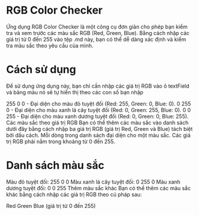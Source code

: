 # RGB Color Checker
Ứng dụng RGB Color Checker là một công cụ đơn giản cho phép bạn kiểm tra và xem trước các màu sắc RGB (Red, Green, Blue). Bằng cách nhập các giá trị từ 0 đến 255 vào tệp .md này, bạn có thể dễ dàng xác định và kiểm tra màu sắc theo yêu cầu của mình.

# Cách sử dụng
Để sử dụng ứng dụng này, bạn chỉ cần nhập các giá trị RGB vào ô textField và bảng màu nó sẽ tự hiển thị theo các con số bạn nhập

255 0 0 - Đại diện cho màu đỏ tuyệt đối (Red: 255, Green: 0, Blue: 0).
0 255 0 - Đại diện cho màu xanh lá cây tuyệt đối (Red: 0, Green: 255, Blue: 0).
0 0 255 - Đại diện cho màu xanh dương tuyệt đối (Red: 0, Green: 0, Blue: 255).
Các màu sắc theo giá trị RGB
Bạn có thể thêm các màu sắc vào danh sách dưới đây bằng cách nhập ba giá trị RGB (giá trị Red, Green và Blue) tách biệt bởi dấu cách. Mỗi dòng trong danh sách đại diện cho một màu sắc. Các giá trị RGB phải nằm trong khoảng từ 0 đến 255.

# Danh sách màu sắc
Màu đỏ tuyệt đối: 255 0 0 
Màu xanh lá cây tuyệt đối: 0 255 0 
Màu xanh dương tuyệt đối: 0 0 255 
Thêm màu sắc khác
Bạn có thể thêm các màu sắc khác bằng cách nhập các giá trị RGB theo cú pháp sau:

Red Green Blue (giá trị từ 0 đến 255)
